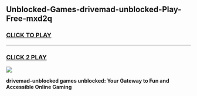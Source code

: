 
## Unblocked-Games-drivemad-unblocked-Play-Free-mxd2q
<h3>
<a href="https://premium76.site?title=drivemad-unblocked&ref=23A">CLICK TO PLAY</a></h3>
<hr>

<h3>
<a href="https://premium76.site?title=drivemad-unblocked&ref=23A">CLICK 2 PLAY</a>
  
</h3>

<a href="https://premium76.site?title=drivemad-unblocked&ref=23A"><img src="https://clearcache.store/games.png"></a>


**drivemad-unblocked games unblocked: Your Gateway to Fun and Accessible Online Gaming**
